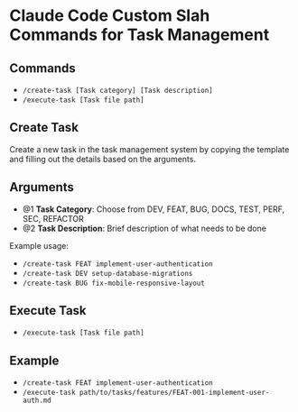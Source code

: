 # Claude Code Custom Slah Commands for Task Management

## Commands

- `/create-task [Task category] [Task description]`
- `/execute-task [Task file path]`

## Create Task

Create a new task in the task management system by copying the template and filling out the details based on the arguments.

## Arguments

- @1 **Task Category**: Choose from DEV, FEAT, BUG, DOCS, TEST, PERF, SEC, REFACTOR
- @2 **Task Description**: Brief description of what needs to be done

Example usage:

- `/create-task FEAT implement-user-authentication`
- `/create-task DEV setup-database-migrations`
- `/create-task BUG fix-mobile-responsive-layout`

## Execute Task

- `/execute-task [Task file path]`

## Example

- `/create-task FEAT implement-user-authentication`
- `/execute-task path/to/tasks/features/FEAT-001-implement-user-auth.md`
